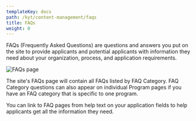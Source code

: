 ```yaml
---
templateKey: docs
path: /kyt/content-management/faqs
title: FAQs
weight: 0
---
```

FAQs (Frequently Asked Questions) are questions and answers you put on the site to provide applicants and potential applicants with information they need about your organization, process, and application requirements.

![FAQs page](/img/screenshot-from-2018-11-15-10-25-50.png)

The site's FAQs page will contain all FAQs listed by FAQ Category. FAQ Category questions can also appear on individual Program pages if you have an FAQ category that is specific to one program.

You can link to FAQ pages from help text on your application fields to help applicants get all the information they need.
